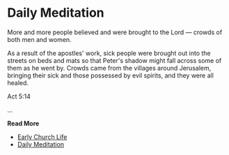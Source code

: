 # Daily Meditation

More and more people believed and were
brought to the Lord — crowds of both men and women. 

As a result of the apostles'
work, sick people were brought out into the streets on beds and mats so that
Peter's shadow might fall across some of them as he went by. Crowds came from
the villages around Jerusalem, bringing their sick and those possessed by evil
spirits, and they were all healed.

Act 5:14

...

**Read More**

* [Early Church Life](https://spiritual-things.org/blog/daily/04-08.md)
* [Daily Meditation](https://spiritual-things.org/blog/daily)


